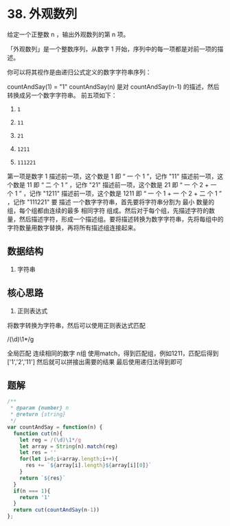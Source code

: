 # 38. 外观数列
给定一个正整数 n ，输出外观数列的第 n 项。

「外观数列」是一个整数序列，从数字 1 开始，序列中的每一项都是对前一项的描述。

你可以将其视作是由递归公式定义的数字字符串序列：

countAndSay(1) = "1"
countAndSay(n) 是对 countAndSay(n-1) 的描述，然后转换成另一个数字字符串。
前五项如下：

1.     1
2.     11
3.     21
4.     1211
5.     111221
第一项是数字 1 
描述前一项，这个数是 1 即 “ 一 个 1 ”，记作 "11"
描述前一项，这个数是 11 即 “ 二 个 1 ” ，记作 "21"
描述前一项，这个数是 21 即 “ 一 个 2 + 一 个 1 ” ，记作 "1211"
描述前一项，这个数是 1211 即 “ 一 个 1 + 一 个 2 + 二 个 1 ” ，记作 "111221"
要 描述 一个数字字符串，首先要将字符串分割为 最小 数量的组，每个组都由连续的最多 相同字符 组成。然后对于每个组，先描述字符的数量，然后描述字符，形成一个描述组。要将描述转换为数字字符串，先将每组中的字符数量用数字替换，再将所有描述组连接起来。

## 数据结构
1. 字符串

## 核心思路
1. 正则表达式

将数字转换为字符串，然后可以使用正则表达式匹配

/(\d)\1*/g

全局匹配 连续相同的数字 n组
使用match，得到匹配组，例如1211，匹配后得到['1','2','11']
然后就可以拼接出需要的结果
最后使用递归法得到即可

## 题解
```js
/**
 * @param {number} n
 * @return {string}
 */
var countAndSay = function(n) {
  function cut(n){
    let reg = /(\d)\1*/g
    let array = String(n).match(reg)
    let res = ''
    for(let i=0;i<array.length;i++){
      res += `${array[i].length}${array[i][0]}`
    }
    return `${res}`
  }
  if(n === 1){
    return '1'
  }
  return cut(countAndSay(n-1))
};

```
